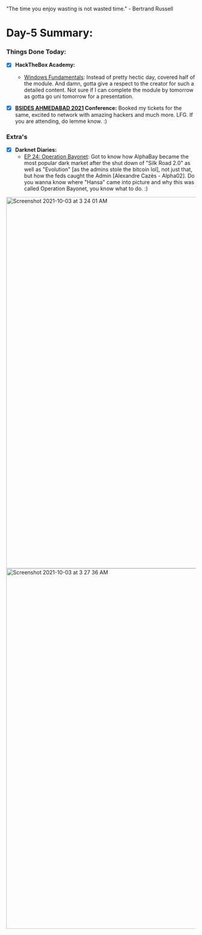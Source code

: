 "The time you enjoy wasting is not wasted time." - Bertrand Russell

# Day-5 Summary:

### Things Done Today:

- [X] **HackTheBox Academy:**
  - [Windows Fundamentals](https://academy.hackthebox.com/course/preview/windows-fundamentals): Instead of pretty hectic day, covered half of the module. And damn, gotta give a respect to the creator for such a detailed content. Not sure if I can complete the module by tomorrow as gotta go uni tomorrow for a presentation. 

- [X] **[BSIDES AHMEDABAD 2021](https://bsidesahmedabad.in/2021/) Conference:** Booked my tickets for the same, excited to network with amazing hackers and much more. LFG. If you are attending, do lemme know. :)

### Extra's

- [X] **Darknet Diaries:**
  - [EP 24: Operation Bayonet](https://darknetdiaries.com/episode/24/): Got to know how AlphaBay became the most popular dark market after the shut down of "Silk Road 2.0" as well as "Evolution" [as the admins stole the bitcoin lol], not just that, but how the feds caught the Admin [Alexandre Cazès - Alpha02]. Do you wanna know where "Hansa" came into picture and why this was called Operation Bayonet, you know what to do. :)

<img width="987" alt="Screenshot 2021-10-03 at 3 24 01 AM" src="https://user-images.githubusercontent.com/56188454/135732989-da6f8226-ac37-4c46-b5cb-0e508564ab9c.png">
<img width="958" alt="Screenshot 2021-10-03 at 3 27 36 AM" src="https://user-images.githubusercontent.com/56188454/135732991-216b0d08-6519-4861-ad08-2900b952f790.png">
